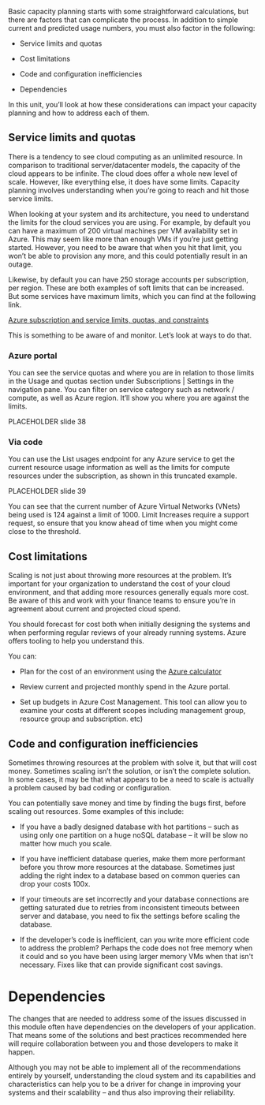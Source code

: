 Basic capacity planning starts with some straightforward calculations, but
there are factors that can complicate the process. In addition to simple
current and predicted usage numbers, you must also factor in the following:

-   Service limits and quotas

-   Cost limitations

-   Code and configuration inefficiencies

-   Dependencies

In this unit, you’ll look at how these considerations can impact your
capacity planning and how to address each of them.

## Service limits and quotas

There is a tendency to see cloud computing as an unlimited resource. In
comparison to traditional server/datacenter models, the capacity of the
cloud appears to be infinite. The cloud does offer a whole new level of
scale. However, like everything else, it does have some limits. Capacity
planning involves understanding when you’re going to reach and hit those
service limits.

When looking at your system and its architecture, you need to understand
the limits for the cloud services you are using. For example, by default
you can have a maximum of 200 virtual machines per VM availability set in
Azure. This may seem like more than enough VMs if you’re just getting
started. However, you need to be aware that when you hit that limit, you
won’t be able to provision any more, and this could potentially result in
an outage.

Likewise, by default you can have 250 storage accounts per subscription,
per region. These are both examples of soft limits that can be increased.
But some services have maximum limits, which you can find at the following
link.

[Azure subscription and service limits, quotas, and constraints](https://docs.microsoft.com/en-us/azure/azure-resource-manager/management/azure-subscription-service-limits?WT.mc_id=msignitethetour2019-slides-ops50)

This is something to be aware of and monitor. Let’s look at ways to do
that.

### Azure portal

You can see the service quotas and where you are in relation to those
limits in the Usage and quotas section under Subscriptions \| Settings in
the navigation pane. You can filter on service category such as network /
compute, as well as Azure region. It’ll show you where you are against the
limits.

PLACEHOLDER slide 38

### Via code

You can use the List usages endpoint for any Azure service to get the
current resource usage information as well as the limits for compute
resources under the subscription, as shown in this truncated example.

PLACEHOLDER slide 39

You can see that the current number of Azure Virtual Networks (VNets) being
used is 124 against a limit of 1000. Limit Increases require a support
request, so ensure that you know ahead of time when you might come close to
the threshold.

## Cost limitations

Scaling is not just about throwing more resources at the problem. It’s
important for your organization to understand the cost of your cloud
environment, and that adding more resources generally equals more cost. Be
aware of this and work with your finance teams to ensure you’re in
agreement about current and projected cloud spend.

You should forecast for cost both when initially designing the systems and
when performing regular reviews of your already running systems. Azure
offers tooling to help you understand this.

You can:

-   Plan for the cost of an environment using the
    [Azure calculator](https://azure.microsoft.com/pricing/calculator/)

-   Review current and projected monthly spend in the Azure portal.

-   Set up budgets in Azure Cost Management. This tool can allow you to
    examine your costs at different scopes including management group,
    resource group and subscription. etc)

## Code and configuration inefficiencies

Sometimes throwing resources at the problem with solve it, but that will
cost money. Sometimes scaling isn’t the solution, or isn’t the complete
solution. In some cases, it may be that what appears to be a need to scale
is actually a problem caused by bad coding or configuration.

You can potentially save money and time by finding the bugs first, before
scaling out resources. Some examples of this include:

-   If you have a badly designed database with hot partitions – such as
    using only one partition on a huge noSQL database – it will be slow no
    matter how much you scale.

-   If you have inefficient database queries, make them more performant
    before you throw more resources at the database. Sometimes just adding
    the right index to a database based on common queries can drop your
    costs 100x.

-   If your timeouts are set incorrectly and your database connections are
    getting saturated due to retries from inconsistent timeouts between
    server and database, you need to fix the settings before scaling the
    database.

-   If the developer’s code is inefficient, can you write more efficient
    code to address the problem? Perhaps the code does not free memory when
    it could and so you have been using larger memory VMs when that isn't
    necessary. Fixes like that can provide significant cost savings.

# Dependencies

The changes that are needed to address some of the issues discussed in this
module often have dependencies on the developers of your application. That
means some of the solutions and best practices recommended here will
require collaboration between you and those developers to make it happen.

Although you may not be able to implement all of the recommendations
entirely by yourself, understanding the cloud system and its capabilities
and characteristics can help you to be a driver for change in improving
your systems and their scalability – and thus also improving their
reliability.
